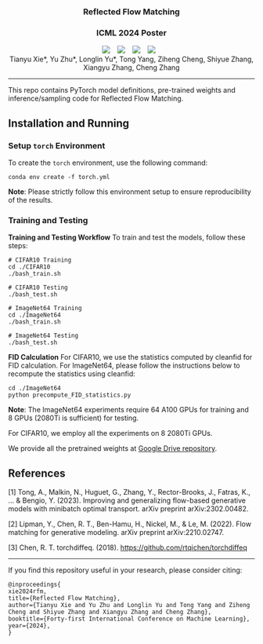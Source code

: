 ### <div align="center"> Reflected Flow Matching <div> 
### <div align="center"> ICML 2024 Poster <div> 

<div align="center">
  <a href="https://github.com/PixArt-alpha/PixArt-sigma/](https://github.com/tyuxie/RFM)"><img src="https://img.shields.io/static/v1?label=RFM Code&message=Github&color=blue&logo=github-pages"></a> &ensp;
  <a href="https://arxiv.org/abs/2405.16577"><img src="https://img.shields.io/static/v1?label=Paper&message=arXiv&color=red&logo=arxiv"></a> &ensp;
  <a href="https://openreview.net/forum?id=Sf5KYznS2G"><img src="https://img.shields.io/static/v1?label=Paper&message=OpenReview&color=red&logo=openreview"></a> &ensp;
  <img src="https://img.shields.io/badge/License-MIT-yellow.svg"></a> &ensp;
</div>

<div align="center">
Tianyu Xie*, Yu Zhu*, Longlin Yu*, Tong Yang, Ziheng Cheng, Shiyue Zhang, Xiangyu Zhang, Cheng Zhang
</div>

---

This repo contains PyTorch model definitions, pre-trained weights and inference/sampling code for Reflected Flow Matching.


## Installation and Running

### Setup `torch` Environment

To create the `torch` environment, use the following command:

```
conda env create -f torch.yml
```

**Note**: Please strictly follow this environment setup to ensure reproducibility of the results.

### Training and Testing
**Training and Testing Workflow**
To train and test the models, follow these steps:

```
# CIFAR10 Training
cd ./CIFAR10
./bash_train.sh

# CIFAR10 Testing
./bash_test.sh

# ImageNet64 Training
cd ./ImageNet64
./bash_train.sh

# ImageNet64 Testing
./bash_test.sh
```

**FID Calculation**
For CIFAR10, we use the statistics computed by cleanfid for FID calculation.
For ImageNet64, please follow the instructions below to recompute the statistics using cleanfid:
```
cd ./ImageNet64
python precompute_FID_statistics.py
```

**Note**: The ImageNet64 experiments require 64 A100 GPUs for training and 8 GPUs (2080Ti is sufficient) for testing. 

For CIFAR10, we employ all the experiments on 8 2080Ti GPUs. 

We provide all the pretrained weights at [Google Drive repository](https://drive.google.com/drive/folders/12m2FJiA2Jg9mej3os_wSyh6QLm2JL02Q?usp=sharing).


## References
[1] Tong, A., Malkin, N., Huguet, G., Zhang, Y., Rector-Brooks, J., Fatras, K., ... & Bengio, Y. (2023). Improving and generalizing flow-based generative models with minibatch optimal transport. arXiv preprint arXiv:2302.00482.

[2] Lipman, Y., Chen, R. T., Ben-Hamu, H., Nickel, M., & Le, M. (2022). Flow matching for generative modeling. arXiv preprint arXiv:2210.02747.

[3] Chen, R. T. torchdiffeq. (2018). https://github.com/rtqichen/torchdiffeq

---

If you find this repository useful in your research, please consider citing:

```
@inproceedings{
xie2024rfm,
title={Reflected Flow Matching},
author={Tianyu Xie and Yu Zhu and Longlin Yu and Tong Yang and Ziheng Cheng and Shiyue Zhang and Xiangyu Zhang and Cheng Zhang},
booktitle={Forty-first International Conference on Machine Learning},
year={2024},
}
```